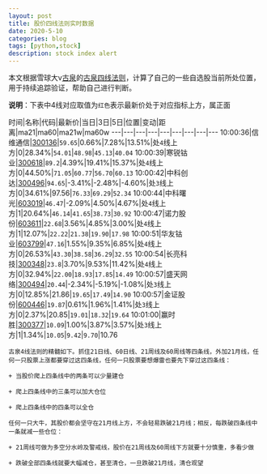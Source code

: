 ```yaml
---
layout: post
title: 股价四线法则实时数据
date: 2020-5-10
categories: blog
tags: [python,stock]
description: stock index alert
---
```



本文根据雪球大v[古泉](https://xueqiu.com/u/7148646888)的[古泉四线法则](https://xueqiu.com/7148646888/130498192)，计算了自己的一些自选股当前所处位置，用于持续追踪验证，帮助自己进行判断。

**说明**：下表中4线对应取值为`红色`表示最新价处于对应指标上方，属正面

时间|名称|代码|最新价|当日|3日|5日|位置|变动|距离|ma21|ma60|ma21w|ma60w
---|---|---|---|---|---|---|---|---
10:00:36|信维通信|[300136](https://xueqiu.com/S/SZ300136)|`59.65`|0.66%|7.28%|13.51%|处`4`线上方|0|28.34%|`54.01`|`48.98`|`45.13`|`40.04`
10:00:39|寒锐钴业|[300618](https://xueqiu.com/S/SZ300618)|`89.2`|4.39%|19.41%|15.37%|处`4`线上方|0|44.50%|`71.05`|`60.77`|`56.70`|`60.13`
10:00:42|中科创达|[300496](https://xueqiu.com/S/SZ300496)|`94.65`|-3.41%|-2.48%|-4.60%|处`3`线上方|0|34.61%|97.56|`76.33`|`69.29`|`52.34`
10:00:44|中科曙光|[603019](https://xueqiu.com/S/SH603019)|`46.47`|-2.09%|4.50%|4.67%|处`4`线上方|1|20.64%|`46.14`|`41.65`|`38.73`|`30.92`
10:00:47|诺力股份|[603611](https://xueqiu.com/S/SH603611)|`22.68`|3.56%|4.85%|3.00%|处`4`线上方|1|12.07%|`22.22`|`21.38`|`19.90`|`17.98`
10:00:51|华友钴业|[603799](https://xueqiu.com/S/SH603799)|`47.16`|1.55%|9.35%|6.85%|处`4`线上方|0|26.53%|`43.30`|`38.58`|`36.29`|`32.55`
10:00:54|长亮科技|[300348](https://xueqiu.com/S/SZ300348)|`23.8`|3.70%|9.53%|11.42%|处`4`线上方|0|32.94%|`22.00`|`18.93`|`17.85`|`14.49`
10:00:57|盛天网络|[300494](https://xueqiu.com/S/SZ300494)|`20.44`|-2.34%|-5.19%|-1.08%|处`3`线上方|0|12.85%|21.86|`19.65`|`17.49`|`14.90`
10:00:57|金证股份|[600446](https://xueqiu.com/S/SH600446)|`19.87`|0.61%|1.96%|1.41%|处`3`线上方|0|2.37%|20.85|`19.01`|`18.32`|`19.64`
10:01:00|赢时胜|[300377](https://xueqiu.com/S/SZ300377)|`10.09`|1.00%|3.87%|3.57%|处`3`线上方|1|1.34%|`10.05`|`9.42`|`9.70`|10.76

```
古泉4线法则的精髓如下。抓住21日线、60日线、21周线及60周线等四条线，外加21月线，任何一只股票上涨都要穿过这四条线，任何一只股票要想爆雷也要先下穿过这四条线：

+ 当股价爬上四条线中的两条可以少量建仓

+ 爬上四条线中的三条可以加大仓位

+ 爬上四条线中的四条可以全仓

任何一只大牛，其股价都会坚守在21月线上方，不会轻易跌破21月线；相反，每跌破四条线中一条就减一些仓位：

+ 21周线可做为多空分水岭及警戒线，股价在21周线及60周线下方就要十分慎重，多看少做

+ 跌破全部四条线就要大幅减仓，甚至清仓，一旦跌破21月线，清仓观望
```